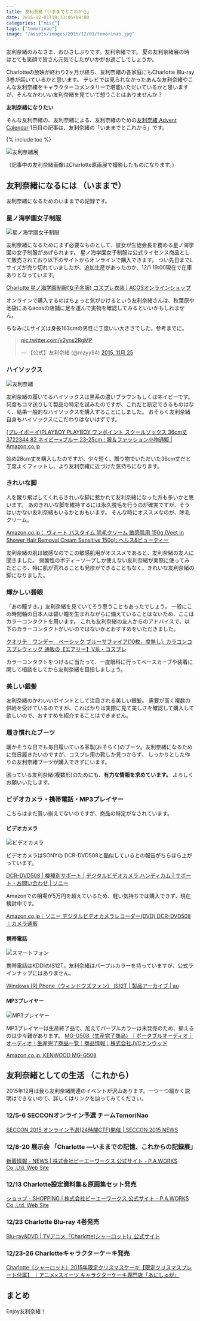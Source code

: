 ```yaml
---
title: 友利奈緒「いままでとこれから」
date: 2015-12-01T19:33:05+09:00
categories: ["misc"]
tags: ["tomorinao"]
image: "/assets/images/2015/12/01/tomorinao.jpg"
---
```


友利奈緒のみなさま、おひさしぶりです。友利奈緒です。
夏の友利奈緒展の時はとても笑顔で皆さん元気でしたがいかがお過ごしでしょうか。

Charlotteの放映が終わり2ヶ月が経ち、友利奈緒の各家庭にもCharlotte Blu-ray 3巻が届いているかと思います。
テレビでは見られなかったあんな友利奈緒やこんな友利奈緒をキャラクターコメンタリーで堪能いただいているかと思いますが、そんなかわいい友利奈緒を見ていて想うことはありませんか？



**友利奈緒になりたい**


そんな友利奈緒の、友利奈緒による、友利奈緒のための[友利奈緒 Advent Calendar](http://www.adventar.org/calendars/779) 1日目の記事は、友利奈緒の「いままでとこれから」です。


<!-- more -->
{% include toc %}



![友利奈緒展](/assets/images/2015/12/01/tomorinao-ten.jpg)

（記事中の友利奈緒画像はCharlotte原画展で撮影したものになります。)

## 友利奈緒になるには （いままで）

友利奈緒になるためのいままでの記録です。

### 星ノ海学園女子制服

![星ノ海学園女子制服](/assets/images/2015/12/01/schooluniform.jpg)

友利奈緒になるためにまず必要なものとして、彼女が生徒会長を務める星ノ海学園の女子制服があげられます。
星ノ海学園女子制服は公式ライセンス商品として販売されており以下のサイトからオンラインで購入できます。
つい先日までLサイズが売り切れていましたが、追加生産があったのか、12/1 19:00現在で在庫ありとなっています。

[Charlotte 星ノ海学園制服(女子冬服) コスプレ衣装 \| ACOSオンラインショップ](https://www.acos.me/products/detail.php?product_model_id=12522)

オンラインで購入するのはちょっと気がひけるという友利奈緒さんは、秋葉原や池袋にあるacosの店舗に足を運んで実物を確認してみるといいかもしれません。

ちなみにLサイズは身長163cmの男性に丁度いい大きさでした。参考までに。

<blockquote class="twitter-tweet" lang="ja"><p lang="und" dir="ltr"><a href="https://t.co/y2yns2RgMP">pic.twitter.com/y2yns2RgMP</a></p>&mdash; 【公式】友利奈緒 (@mzyy94) <a href="https://twitter.com/mzyy94/status/669537697606664192">2015, 11月 25</a></blockquote>
<script async src="//platform.twitter.com/widgets.js" charset="utf-8"></script>


### ハイソックス

![友利奈緒](/assets/images/2015/12/01/tomorinao-1.jpg)

友利奈緒の履いてるハイソックスは黒系の濃いブラウンもしくはネイビーです。何度もコマ送りして製品の特定を試みたのですが、これだと断定できるものはなく、結果一般的なハイソックスを購入することにしました。
おそらく友利奈緒自身もハイソックスにこだわりはないはずです。

[(プレイボーイ)PLAYBOY PLAYBOY ワンポイント スクールソックス 36cm丈 3722344 82 ネイビー×ブルー 23-25cm : 服＆ファッション小物通販 \| Amazon.co.jp](http://www.amazon.co.jp/dp/B011BRVFCC/?tag=mzyy-22)

始め28cm丈を購入したのですが、少々短く、贈り物でいただいた36cm丈だと丁度よくフィットし、より友利奈緒に近づけた気持ちになります。


### きれいな脚

人を蹴り飛ばしてくれるきれいな脚に惹かれて友利奈緒になった方も多いかと思います。
あのきれいな脚を維持するには永久脱毛を行うのが確実ですが、そうはいかない友利奈緒もいるかとおもいます。
そんな時にオススメなのが、除毛クリーム。

[Amazon.co.jp： ヴィート バスタイム 除毛クリーム 敏感肌用 150g (Veet In Shower Hair Removal Cream Sensitive 150g): ヘルス&ビューティー](http://www.amazon.co.jp/gp/product/B0036ZBRVC/?tag=mzyy-22)

友利奈緒の肌は敏感なのでこの敏感肌用がオススメであると、友利奈緒の友人に聞きました。
弱酸性のボディーソープしか使えない友利奈緒が実際に使ってみたところ、特に肌が荒れることも発疹ができることもなく、きれいな友利奈緒の脚になりました。



### 輝かしい碧眼

「あの瞳すき。」友利奈緒を見ていてそう思うこともあったでしょう。
一般にこの時間軸の日本人は碧い瞳を生まれながらに備えていることはないため、ここはカラーコンタクトを用います。
これも友利奈緒の友人からのアドバイスで、以下のカラーコンタクトがいいのではないかとおすすめをいただきました。

[クオリテ　ワンデー　ベーシック ブルーサファイア(10枚，度無し): カラコンコスプレウィッグ 通販の【エアリー】V系・コスプレ](http://airily.jp/shop/g/g4537675938001/)

カラーコンタクトをつけるに当たって、一度眼科に行ってベースカーブや装着に関して相談をしてから友利奈緒を目指しましょう。


### 美しい銀髪


友利奈緒のかわいいポイントとして注目される美しい銀髪。
需要が高く複数の供給を受けているのですが、こればかりは実際に見て美しさを確認して購入して欲しいので、おすすめを紹介することはできません。


### 履き慣れたブーツ

暖かそうな日でも毎日履いている革製(おそらく)のブーツ。友利奈緒になるために毎日履きたいのですが、コスプレ用の靴しか見つからず、
しっかりとした作りの友利奈緒ブーツが購入できずにいます。

困っている友利奈緒(複数形)のためにも、**有力な情報を求めています。**
よろしくお願いいたします。


### ビデオカメラ・携帯電話・MP3プレイヤー

こちらはまだ買い揃えてないのですが、商品の特定がなされています。

#### ビデオカメラ

![ビデオカメラ](/assets/images/2015/12/01/handycamera.jpg)

ビデオカメラはSONYの DCR-DVD508と酷似しているとの報告がちらほら上がっています。

[DCR-DVD508 \| 機種別サポート \| デジタルビデオカメラ ハンディカム \| サポート・お問い合わせ \| ソニー](https://www.sony.jp/support/handycam/products/dcr-dvd508/)

Amazonでの相場が5万円を超えているため、軽い気持ちでは購入できず、現在検討中です。

[Amazon.co.jp｜ソニー デジタルビデオカメラレコーダー(DVD) DCR-DVD508｜カメラ通販](http://www.amazon.co.jp/dp/B000MRAAXI?tag=mzyy-22)


#### 携帯電話

![スマートフォン](/assets/images/2015/12/01/smartphone.jpg)

携帯電話はKDDIのIS12T。友利奈緒はパープルカラーを持っていますが、公式ラインナップにはありません。

[Windows (R) Phone（ウィンドウズフォン） IS12T \| 製品アーカイブ \| au](http://www.au.kddi.com/mobile/product/archive/smartphone/dp/is12t/)


#### MP3プレイヤー

![MP3プレイヤー](/assets/images/2015/12/01/mp3player.jpg)

MP3プレイヤーは生産終了品で、加えてパープルカラーは未発売のため、揃えるのは少々難があります。
[MG-G508（生産完了商品）｜ポータブルオーディオ｜オーディオ｜生産完了商品一覧｜商品情報｜株式会社JVCケンウッド](http://www.kenwood.com/jp/products/audio/personal/mg_g508/index_end.html)

[Amazon.co.jp: KENWOOD MG-G508](http://www.amazon.co.jp/s/ref=nb_sb_noss?field-keywords=KENWOOD+MG-G508&tag=mzyy-22)




## 友利奈緒としての生活 （これから）

2015年12月は我ら友利奈緒関連のイベントが沢山あります。一つ一つ細かく説明はできないので、詳しくはリンクを辿ってみてください。


### 12/5-6 SECCONオンライン予選 チームTomoriNao

[SECCON 2015 オンライン予選(24時間CTF)開催 \| SECCON 2015 NEWS](http://2015.seccon.jp/seccon2015-online-ctf.html)


### 12/8-20 展示会 「Charlotte ―いままでの記憶、これからの記録展」

[新着情報 - NEWS \| 株式会社ピーエーワークス 公式サイト - P.A.WORKS Co.,Ltd. Web Site](http://pa-works.jp/news/)


### 12/13 Charlotte設定資料集＆原画集セット発売

[ショップ - SHOPPING \| 株式会社ピーエーワークス 公式サイト - P.A.WORKS Co.,Ltd. Web Site](http://pa-works.jp/shopping/index.html#charlotte_yoyaku_set)


### 12/23 Charlotte Blu-ray 4巻発売

[Blu-ray&DVD \| TVアニメ「Charlotte(シャーロット)」公式サイト](http://charlotte-anime.jp/bd-dvd/04.html)

### 12/23-26 Charlotteキャラクターケーキ発売

[Charlotte（シャーロット）2015年限定クリスマスケーキ【限定クリスマスプレート付属】 ｜アニメ×スイーツ キャラクターケーキ専門店「あにしゅが」](http://animesugar.jp/item/112.html)


## まとめ

Enjoy友利奈緒！
